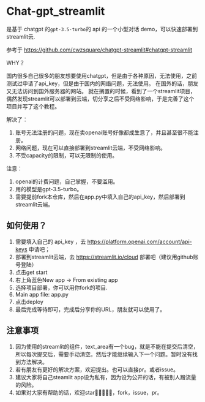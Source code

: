 # Chat-gpt_streamlit

是基于 chatgpt 的`gpt-3.5-turbo`的 api 的一个小型对话 demo，可以快速部署到streamlit云.

参考于 https://github.com/cwzsquare/chatgpt-streamlit#chatgpt-streamlit

WHY？

国内很多自己很多的朋友想要使用chatgpt，但是由于各种原因，无法使用，之前测试过申请了api_key，但是由于国内的网络问题，无法使用。
在国外的话，朋友又无法访问到国外服务器的网站。
就在搁置的时候，看到了一个streamlit项目，偶然发现streamlit可以部署到云端，切分享之后不受网络影响，于是完善了这个项目并写了这个教程。

解决了：
1. 账号无法注册的问题，现在卖openai账号好像都成生意了，并且甚至很不能注册。
2. 网络问题，现在可以直接部署到streamlit云端，不受网络影响。
3. 不受capacity的限制，可以无限制的使用。

注意：
1. openai的计费问题，自己掌握，不要滥用。
2. 用的模型是gpt-3.5-turbo。
3. 需要提前fork本仓库，然后在app.py中填入自己的api_key，然后部署到streamlit云端。

## 如何使用？
1. 需要填入自己的 api_key ，去 https://platform.openai.com/account/api-keys 申请吧；
2. 部署到streamlit云端，去 https://streamlit.io/cloud 部署吧（建议用github账号登陆）
3. 点击get start
4. 右上角蓝色New app -> From existing app 
5. 选择项目部署，你可以用你fork的项目.
6. Main app file: app.py
7. 点击deploy
8. 最后完成等待即可，完成后分享你的URL，朋友就可以使用了。


## 注意事项
1. 因为使用的streamlit的组件，text_area有一个bug，就是不能在提交后清空，所以每次提交后，需要手动清空。然后才能继续输入下一个问题。暂时没有找到方法解决。
2. 若有朋友有更好的解决方案，欢迎提出。也可以直接pr。或者issue。
3. 建议大家将自己steamlit app设为私有，因为设为公开的话，有被别人蹭流量的风险。
4. 如果对大家有帮助的话，欢迎star🌟🌟🌟🌟🌟，fork，issue，pr。
